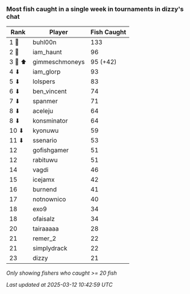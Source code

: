 ### Most fish caught in a single week in tournaments in dizzy's chat
| Rank | Player | Fish Caught |
|------|--------|-----------|
| 1 🥇  | buhl00n  | 133 |
| 2 🥈  | iam_haunt  | 96 |
| 3 🥉 ⬆ | gimmeschmoneys  | 95 (+42) |
| 4 ⬇ | iam_glorp  | 93 |
| 5 ⬇ | lolspers  | 83 |
| 6 ⬇ | ben_vincent  | 74 |
| 7 ⬇ | spanmer  | 71 |
| 8 ⬇ | aceleju  | 64 |
| 8 ⬇ | konsminator  | 64 |
| 10 ⬇ | kyonuwu  | 59 |
| 11 ⬇ | ssenario  | 53 |
| 12  | gofishgamer  | 51 |
| 12  | rabituwu  | 51 |
| 14  | vagdi  | 46 |
| 15  | icejamx  | 42 |
| 16  | burnend  | 41 |
| 17  | notnownico  | 40 |
| 18  | exo9  | 34 |
| 18  | ofaisalz  | 34 |
| 20  | tairaaaaa  | 28 |
| 21  | remer_2  | 22 |
| 21  | simplydrack  | 22 |
| 23  | dizzy  | 21 |

_Only showing fishers who caught >= 20 fish_

_Last updated at 2025-03-12 10:42:59 UTC_